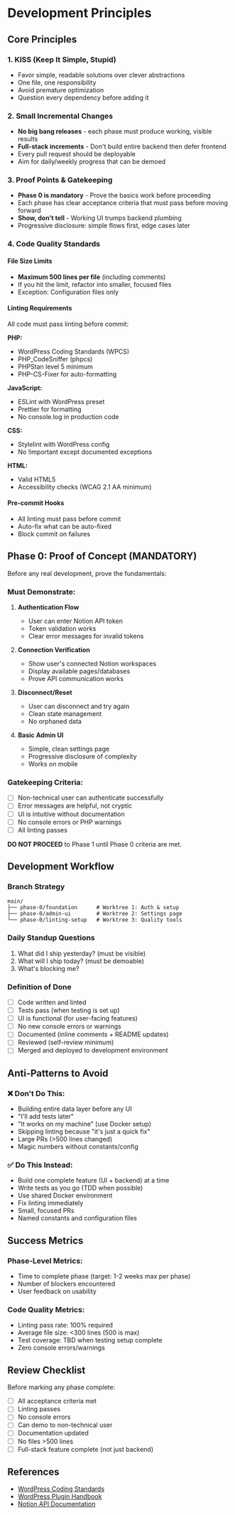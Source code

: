 # Development Principles

## Core Principles

### 1. KISS (Keep It Simple, Stupid)

- Favor simple, readable solutions over clever abstractions
- One file, one responsibility
- Avoid premature optimization
- Question every dependency before adding it

### 2. Small Incremental Changes

- **No big bang releases** - each phase must produce working, visible results
- **Full-stack increments** - Don't build entire backend then defer frontend
- Every pull request should be deployable
- Aim for daily/weekly progress that can be demoed

### 3. Proof Points & Gatekeeping

- **Phase 0 is mandatory** - Prove the basics work before proceeding
- Each phase has clear acceptance criteria that must pass before moving forward
- **Show, don't tell** - Working UI trumps backend plumbing
- Progressive disclosure: simple flows first, edge cases later

### 4. Code Quality Standards

#### File Size Limits

- **Maximum 500 lines per file** (including comments)
- If you hit the limit, refactor into smaller, focused files
- Exception: Configuration files only

#### Linting Requirements

All code must pass linting before commit:

**PHP:**

- WordPress Coding Standards (WPCS)
- PHP_CodeSniffer (phpcs)
- PHPStan level 5 minimum
- PHP-CS-Fixer for auto-formatting

**JavaScript:**

- ESLint with WordPress preset
- Prettier for formatting
- No console.log in production code

**CSS:**

- Stylelint with WordPress config
- No !important except documented exceptions

**HTML:**

- Valid HTML5
- Accessibility checks (WCAG 2.1 AA minimum)

#### Pre-commit Hooks

- All linting must pass before commit
- Auto-fix what can be auto-fixed
- Block commit on failures

## Phase 0: Proof of Concept (MANDATORY)

Before any real development, prove the fundamentals:

### Must Demonstrate:

1. **Authentication Flow**
    - User can enter Notion API token
    - Token validation works
    - Clear error messages for invalid tokens

2. **Connection Verification**
    - Show user's connected Notion workspaces
    - Display available pages/databases
    - Prove API communication works

3. **Disconnect/Reset**
    - User can disconnect and try again
    - Clean state management
    - No orphaned data

4. **Basic Admin UI**
    - Simple, clean settings page
    - Progressive disclosure of complexity
    - Works on mobile

### Gatekeeping Criteria:

- [ ] Non-technical user can authenticate successfully
- [ ] Error messages are helpful, not cryptic
- [ ] UI is intuitive without documentation
- [ ] No console errors or PHP warnings
- [ ] All linting passes

**DO NOT PROCEED** to Phase 1 until Phase 0 criteria are met.

## Development Workflow

### Branch Strategy

```
main/
├── phase-0/foundation      # Worktree 1: Auth & setup
├── phase-0/admin-ui        # Worktree 2: Settings page
└── phase-0/linting-setup   # Worktree 3: Quality tools
```

### Daily Standup Questions

1. What did I ship yesterday? (must be visible)
2. What will I ship today? (must be demoable)
3. What's blocking me?

### Definition of Done

- [ ] Code written and linted
- [ ] Tests pass (when testing is set up)
- [ ] UI is functional (for user-facing features)
- [ ] No new console errors or warnings
- [ ] Documented (inline comments + README updates)
- [ ] Reviewed (self-review minimum)
- [ ] Merged and deployed to development environment

## Anti-Patterns to Avoid

### ❌ Don't Do This:

- Building entire data layer before any UI
- "I'll add tests later"
- "It works on my machine" (use Docker setup)
- Skipping linting because "it's just a quick fix"
- Large PRs (>500 lines changed)
- Magic numbers without constants/config

### ✅ Do This Instead:

- Build one complete feature (UI + backend) at a time
- Write tests as you go (TDD when possible)
- Use shared Docker environment
- Fix linting immediately
- Small, focused PRs
- Named constants and configuration files

## Success Metrics

### Phase-Level Metrics:

- Time to complete phase (target: 1-2 weeks max per phase)
- Number of blockers encountered
- User feedback on usability

### Code Quality Metrics:

- Linting pass rate: 100% required
- Average file size: <300 lines (500 is max)
- Test coverage: TBD when testing setup complete
- Zero console errors/warnings

## Review Checklist

Before marking any phase complete:

- [ ] All acceptance criteria met
- [ ] Linting passes
- [ ] No console errors
- [ ] Can demo to non-technical user
- [ ] Documentation updated
- [ ] No files >500 lines
- [ ] Full-stack feature complete (not just backend)

## References

- [WordPress Coding Standards](https://developer.wordpress.org/coding-standards/wordpress-coding-standards/)
- [WordPress Plugin Handbook](https://developer.wordpress.org/plugins/)
- [Notion API Documentation](https://developers.notion.com/)
